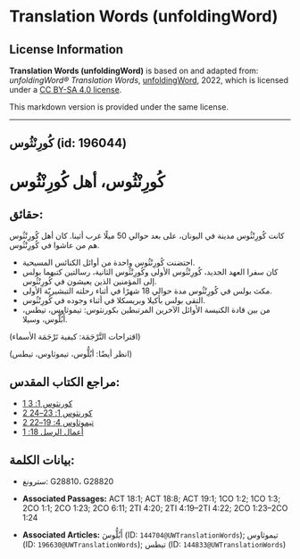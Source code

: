 # Translation Words (unfoldingWord)

## License Information

**Translation Words (unfoldingWord)** is based on and adapted from: _unfoldingWord® Translation Words_, [unfoldingWord](https://unfoldingword.org/utw), 2022, which is licensed under a [CC BY-SA 4.0 license](https://creativecommons.org/licenses/by-sa/4.0/legalcode.en).

This markdown version is provided under the same license.



--------------------------------

## كُورِنْثُوس (id: 196044)

كُورِنْثُوس، أهل كُورِنْثُوس
============================

حقائق:
------

كانت كُورِنْثُوس مدينة في اليونان، على بعد حوالي 50 ميلًا غرب أثينا. كان أهل كُورِنْثُوس هم من عاشوا في كُورِنْثُوس.

* احتضنت كُورِنْثُوس واحدة من أوائل الكنائس المسيحية.
* كان سفرا العهد الجديد، كُورِنْثُوس الأولى وكُورِنْثُوس الثانية، رسالتين كتبهما بولس إلى المؤمنين الذين يعيشون في كُورِنْثُوس.
* مكث بولس في كُورِنْثُوس مدة حوالي 18 شهرًا في أثناء رحلته التبشيريّة الأولى.
* التقى بولس بأكيلا وبريسكلا في أثناء وجوده في كُورِنْثُوس.
* من بين قادة الكنيسة الأوائل الآخرين المرتبطين بكورنثوس: تيموثاوس، تيطس، أَبُلُّوس، وسيلا.

(اقتراحات التَّرْجَمَة: كيفية تَرْجَمَة الأسماء)

(انظر أيضًا: أبُلُّوس، تيموثاوس، تيطس)

مراجع الكتاب المقدس:
--------------------

* [1 كورنثوس 1: 3](https://ref.ly/1Cor1:3)
* [2 كورنثوس 1: 23–24](https://ref.ly/2Cor1:23-2Cor1:24)
* [2 تيموثاوس 4: 19–22](https://ref.ly/2Tim4:19-2Tim4:22)
* [أعمال الرسل 18: 1](https://ref.ly/Acts18:1)

بيانات الكلمة:
--------------

* سترونغ: G28810، G28820

* **Associated Passages:** ACT 18:1; ACT 18:8; ACT 19:1; 1CO 1:2; 1CO 1:3; 2CO 1:1; 2CO 1:23; 2CO 6:11; 2TI 4:20; 2TI 4:19–2TI 4:22; 2CO 1:23–2CO 1:24
* **Associated Articles:** أَبُلُّوسَ (ID: `144704@UWTranslationWords`); تيموثاوس (ID: `196630@UWTranslationWords`); تيطس (ID: `144833@UWTranslationWords`)

